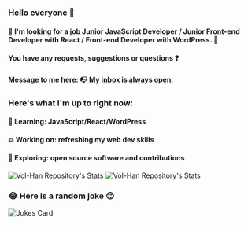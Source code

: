 ### Hello everyone 👋

#### :eyes: I'm looking for a job Junior JavaScript Developer / Junior Front-end Developer with React / Front-end Developer with WordPress. 🤔

#### You have any requests, suggestions or questions :question: 

#### Message to me here: <a href="mailto:v.m.hannibal@gmail.com" title="Write me">:mailbox_with_no_mail: My inbox is always open.</a>
### Here's what I'm up to right now:
#### :seedling: Learning: JavaScript/React/WordPress 
#### :boom: Working on: refreshing my web dev skills
#### :telescope: Exploring: open source software and contributions



![Vol-Han Repository's Stats](https://github-readme-stats.vercel.app/api/top-langs/?username=Vol-Han&theme=gray-green)
![Vol-Han Repository's Stats](https://github-readme-stats.vercel.app/api?username=Vol-Han&show_icons=true)
### 😂 Here is a random joke :smirk:
![Jokes Card](https://readme-jokes.vercel.app/api)
